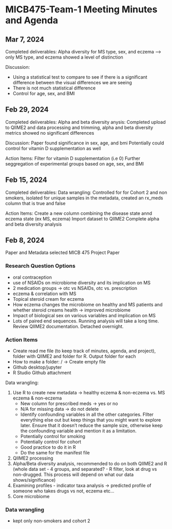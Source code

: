 # MICB475-Team-1 Meeting Minutes and Agenda

## Mar 7, 2024
Completed deliverables:
Alpha diversity for MS type, sex, and eczema --> only MS type, and eczema showed a level of distinction

Discussion:
- Using a statistical test to compare to see if there is a significant difference between the visual differences we are seeing
- There is not much statistical difference
- Control for age, sex, and BMI

## Feb 29, 2024
Completed deliverables:
Alpha and beta diversity anysis: Completed upload to QIIME2 and data processing and trimming, alpha and beta diversity metrics showed no significant differences

Discussion:
Paper found significance in sex, age, and bmi
Potentially could control for vitamin D supplementation as well

Action Items:
Filter for vitamin D supplementation (i.e 0)
Further seggregation of experimental groups based on age, sex, and BMI

## Feb 15, 2024
Completed deliverables: 
Data wrangling: Controlled for for Cohort 2 and non smokers, isolated for unique samples in the metadata, created an rx_meds column that is true and false

Action Items:
Create a new column combining the disease state annd eczema state (ex MS, eczema)
Import dataset to QIIME2
Complete alpha and beta diversity analysis

## Feb 8, 2024
Paper and Metadata selected
MICB 475 Project Paper

### Research Question Options
- oral contraception 
- use of NSAIDs on microbiome diversity and its implication on MS
- 2 medication groups → otc vs NSAIDs, otc vs. prescription
- eczema & correlation with MS
- Topical steroid cream for eczema 
- How eczema changes the microbiome on healthy and MS patients and whether steroid creams health → improved microbiome 
- Impact of biological sex on various variables and implication on MS 
- Lots of paired end sequences. Running analysis will take a long time. Review QIIME2 documentation. Detached overnight.

### Action Items
- Create read me file (to keep track of minutes, agenda, and project), folder with QIIME2 and folder for R. Output folder for each
- How to make a folder: <Name of folder> / → Create empty file 
- Github desktop/jupyter
- R Studio Github attachment

Data wrangling:
1. Use R to create new metadata →  healthy eczema & non-eczema vs. MS eczema & non-eczema
    - New column for prescribed meds → yes or no
    - N/A for missing data → do not delete
    - Identify confounding variables in all the other categories. FIlter everything else out but keep things that you might want to explore later. Ensure that it doesn’t reduce the sample size, otherwise keep the confounding variable and mention it as a limitation.
    - Potentially control for smoking
    - Potentially control for cohort
    - Good practice to do it in R
    - Do the same for the manifest file 
3. QIIME2 processing
4. Alpha/Beta diversity analysis, recommended to do on both QIIME2 and R (whole data set - 4 groups, and separated? - R filter, look at drug vs non-drugged. This process will depend on what our data shows/significance)
5. Examining profiles - indicator taxa analysis → predicted profile of someone who takes drugs vs not, eczema etc…
6. Core microbiome

### Data wrangling
- kept only non-smokers and cohort 2
